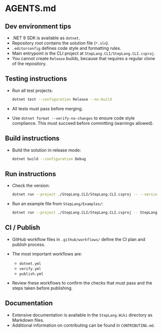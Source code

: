 # AGENTS.md

## Dev environment tips

* .NET 9 SDK is available as `dotnet`.
* Repository root contains the solution file (`*.sln`).
* `.editorconfig` defines code style and formatting rules.
* Main entrypoint is the CLI project at `StepLang.CLI/StepLang.CLI.csproj`.
* You cannot create `Release` builds, because that requires a regular clone of the repository.

## Testing instructions

* Run all test projects:

  ```sh
  dotnet test --configuration Release --no-build
  ```
* All tests must pass before merging.
* Use `dotnet format --verify-no-changes` to ensure code style compliance. This must succeed before committing (warnings allowed).

## Build instructions

* Build the solution in release mode:

  ```sh
  dotnet build --configuration Debug
  ```

## Run instructions

* Check the version:

  ```sh
  dotnet run --project ./StepLang.CLI/StepLang.CLI.csproj -- --version
  ```
* Run an example file from `StepLang/Examples/`:

  ```sh
  dotnet run --project ./StepLang.CLI/StepLang.CLI.csproj -- StepLang/Examples/<filename>
  ```

## CI / Publish

* GitHub workflow files in `.github/workflows/` define the CI plan and publish process.
* The most important workflows are:

    * `dotnet.yml`
    * `verify.yml`
    * `publish.yml`
* Review these workflows to confirm the checks that must pass and the steps taken before publishing.

## Documentation

* Extensive documentation is available in the `StepLang.Wiki` directory as Markdown files.
* Additional information on contributing can be found in `CONTRIBUTING.md`.
